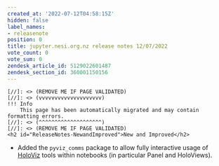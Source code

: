 ```yaml
---
created_at: '2022-07-12T04:58:15Z'
hidden: false
label_names:
- releasenote
position: 0
title: jupyter.nesi.org.nz release notes 12/07/2022
vote_count: 0
vote_sum: 0
zendesk_article_id: 5129022601487
zendesk_section_id: 360001150156
---
```



    [//]: <> (REMOVE ME IF PAGE VALIDATED)
    [//]: <> (vvvvvvvvvvvvvvvvvvvv)
    !!! Info
        This page has been automatically migrated and may contain formatting errors.
    [//]: <> (^^^^^^^^^^^^^^^^^^^^)
    [//]: <> (REMOVE ME IF PAGE VALIDATED)
    <h2 id="ReleaseNotes-NewandImproved">New and Improved</h2>
<ul>
<li data-stringify-indent="0" data-stringify-border="0">A<span>dded the </span><code class="c-mrkdwn__code" data-stringify-type="code">pyviz_comms</code><span> package to allow fully interactive usage of <a href="https://holoviz.org/index.html" target="_blank" rel="noopener">HoloViz</a> tools within notebooks (in particular Panel and HoloViews).</span><span></span>
</li>
</ul>
<p><span> </span></p>